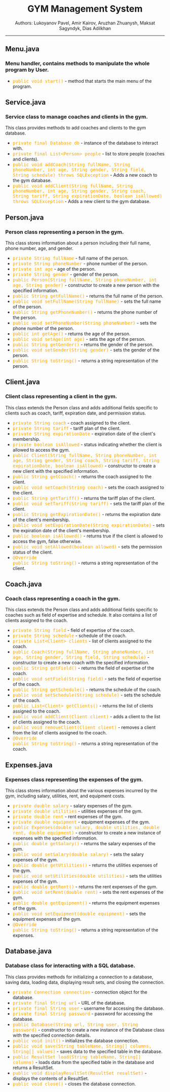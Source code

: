 <h1 align="center">GYM Management System</h1>
<p align="center">Authors: Lukoyanov Pavel, Amir Kairov, Aruzhan Zhuanysh, Maksat Sagyndyk, Dias Adilkhan</p>
<hr>

<style>
    .highlight {
        font-family: monospace;
        color: orange
    }
</style>

<h2>Menu.java</h2>
<h3>Menu handler, contains methods to manipulate the whole program by User.</h3>
<ul>
    <li><span class="highlight">public void start()</span> - method that starts the main menu of the program.</li>
</ul>

<h2>Service.java</h2>
<h3>Service class to manage coaches and clients in the gym.</h3>
<p>This class provides methods to add coaches and clients to the gym database.</p>
<ul>
    <li><span class="highlight">private final Database db</span> - instance of the database to interact with.</li>
    <li><span class="highlight">private final List&lt;Person&gt; people</span> - list to store people (coaches and clients).</li>
    <li><span class="highlight">public void addCoach(String fullName, String phoneNumber, int age, String gender, String field, String schedule) throws SQLException</span> - Adds a new coach to the gym database.</li>
    <li><span class="highlight">public void addClient(String fullName, String phoneNumber, int age, String gender, String coach, String tariff, String expirationDate, boolean isAllowed) throws SQLException</span> - Adds a new client to the gym database.</li>
</ul>

<h2>Person.java</h2>
<h3>Person class representing a person in the gym.</h3>
<p>This class stores information about a person including their full name, phone number, age, and gender.</p>
<ul>
    <li><span class="highlight">private String fullName</span> - full name of the person.</li>
    <li><span class="highlight">private String phoneNumber</span> - phone number of the person.</li>
    <li><span class="highlight">private int age</span> - age of the person.</li>
    <li><span class="highlight">private String gender</span> - gender of the person.</li>
    <li><span class="highlight">public Person(String fullName, String phoneNumber, int age, String gender)</span> - constructor to create a new person with the specified information.</li>
    <li><span class="highlight">public String getFullName()</span> - returns the full name of the person.</li>
    <li><span class="highlight">public void setFullName(String fullName)</span> - sets the full name of the person.</li>
    <li><span class="highlight">public String getPhoneNumber()</span> - returns the phone number of the person.</li>
    <li><span class="highlight">public void setPhoneNumber(String phoneNumber)</span> - sets the phone number of the person.</li>
    <li><span class="highlight">public int getAge()</span> - returns the age of the person.</li>
    <li><span class="highlight">public void setAge(int age)</span> - sets the age of the person.</li>
    <li><span class="highlight">public String getGender()</span> - returns the gender of the person.</li>
    <li><span class="highlight">public void setGender(String gender)</span> - sets the gender of the person.</li>
    <li><span class="highlight">public String toString()</span> - returns a string representation of the person.</li>
</ul>

<h2>Client.java</h2>
<h3>Client class representing a client in the gym.</h3>
<p>This class extends the Person class and adds additional fields specific to clients such as coach, tariff, expiration date, and permission status.</p>
<ul>
    <li><span class="highlight">private String coach</span> - coach assigned to the client.</li>
    <li><span class="highlight">private String tariff</span> - tariff plan of the client.</li>
    <li><span class="highlight">private String expirationDate</span> - expiration date of the client's membership.</li>
    <li><span class="highlight">private boolean isAllowed</span> - status indicating whether the client is allowed to access the gym.</li>
    <li><span class="highlight">public Client(String fullName, String phoneNumber, int age, String gender, String coach, String tariff, String expirationDate, boolean isAllowed)</span> - constructor to create a new client with the specified information.</li>
    <li><span class="highlight">public String getCoach()</span> - returns the coach assigned to the client.</li>
    <li><span class="highlight">public void setCoach(String coach)</span> - sets the coach assigned to the client.</li>
    <li><span class="highlight">public String getTariff()</span> - returns the tariff plan of the client.</li>
    <li><span class="highlight">public void setTariff(String tariff)</span> - sets the tariff plan of the client.</li>
    <li><span class="highlight">public String getExpirationDate()</span> - returns the expiration date of the client's membership.</li>
    <li><span class="highlight">public void setExpirationDate(String expirationDate)</span> - sets the expiration date of the client's membership.</li>
    <li><span class="highlight">public boolean isAllowed()</span> - returns true if the client is allowed to access the gym, false otherwise.</li>
    <li><span class="highlight">public void setAllowed(boolean allowed)</span> - sets the permission status of the client.</li>
    <li><span class="highlight">@Override<br>public String toString()</span> - returns a string representation of the client.</li>
</ul>

<h2>Coach.java</h2>
<h3>Coach class representing a coach in the gym.</h3>
<p>This class extends the Person class and adds additional fields specific to coaches such as field of expertise and schedule. It also contains a list of clients assigned to the coach.</p>
<ul>
    <li><span class="highlight">private String field</span> - field of expertise of the coach.</li>
    <li><span class="highlight">private String schedule</span> - schedule of the coach.</li>
    <li><span class="highlight">private List&lt;Client&gt; clients</span> - list of clients assigned to the coach.</li>
    <li><span class="highlight">public Coach(String fullName, String phoneNumber, int age, String gender, String field, String schedule)</span> - constructor to create a new coach with the specified information.</li>
    <li><span class="highlight">public String getField()</span> - returns the field of expertise of the coach.</li>
    <li><span class="highlight">public void setField(String field)</span> - sets the field of expertise of the coach.</li>
    <li><span class="highlight">public String getSchedule()</span> - returns the schedule of the coach.</li>
    <li><span class="highlight">public void setSchedule(String schedule)</span> - sets the schedule of the coach.</li>
    <li><span class="highlight">public List&lt;Client&gt; getClients()</span> - returns the list of clients assigned to the coach.</li>
    <li><span class="highlight">public void addClient(Client client)</span> - adds a client to the list of clients assigned to the coach.</li>
    <li><span class="highlight">public void removeClient(Client client)</span> - removes a client from the list of clients assigned to the coach.</li>
    <li><span class="highlight">@Override<br>public String toString()</span> - returns a string representation of the coach.</li>
</ul>

<h2>Expenses.java</h2>
<h3>Expenses class representing the expenses of the gym.</h3>
<p>This class stores information about the various expenses incurred by the gym, including salary, utilities, rent, and equipment costs.</p>
<ul>
    <li><span class="highlight">private double salary</span> - salary expenses of the gym.</li>
    <li><span class="highlight">private double utilities</span> - utilities expenses of the gym.</li>
    <li><span class="highlight">private double rent</span> - rent expenses of the gym.</li>
    <li><span class="highlight">private double equipment</span> - equipment expenses of the gym.</li>
    <li><span class="highlight">public Expenses(double salary, double utilities, double rent, double equipment)</span> - constructor to create a new instance of expenses with the specified information.</li>
    <li><span class="highlight">public double getSalary()</span> - returns the salary expenses of the gym.</li>
    <li><span class="highlight">public void setSalary(double salary)</span> - sets the salary expenses of the gym.</li>
    <li><span class="highlight">public double getUtilities()</span> - returns the utilities expenses of the gym.</li>
    <li><span class="highlight">public void setUtilities(double utilities)</span> - sets the utilities expenses of the gym.</li>
    <li><span class="highlight">public double getRent()</span> - returns the rent expenses of the gym.</li>
    <li><span class="highlight">public void setRent(double rent)</span> - sets the rent expenses of the gym.</li>
    <li><span class="highlight">public double getEquipment()</span> - returns the equipment expenses of the gym.</li>
    <li><span class="highlight">public void setEquipment(double equipment)</span> - sets the equipment expenses of the gym.</li>
    <li><span class="highlight">@Override<br>public String toString()</span> - returns a string representation of the expenses.</li>
</ul>

<h2>Database.java</h2>
<h3>Database class for interacting with a SQL database.</h3>
<p>This class provides methods for initializing a connection to a database, saving data, loading data, displaying result sets, and closing the connection.</p>
<ul>
    <li><span class="highlight">private Connection connection</span> - connection object for the database.</li>
    <li><span class="highlight">private final String url</span> - URL of the database.</li>
    <li><span class="highlight">private final String user</span> - username for accessing the database.</li>
    <li><span class="highlight">private final String password</span> - password for accessing the database.</li>
    <li><span class="highlight">public Database(String url, String user, String password)</span> - constructor to create a new instance of the Database class with the specified connection details.</li>
    <li><span class="highlight">public void init()</span> - initializes the database connection.</li>
    <li><span class="highlight">public void save(String tableName, String[] columns, String[] values)</span> - saves data to the specified table in the database.</li>
    <li><span class="highlight">public ResultSet load(String tableName, String[] columns)</span> - loads data from the specified table in the database and returns a ResultSet.</li>
    <li><span class="highlight">public void displayResultSet(ResultSet resultSet)</span> - displays the contents of a ResultSet.</li>
    <li><span class="highlight">public void close()</span> - closes the database connection.</li>
</ul>
